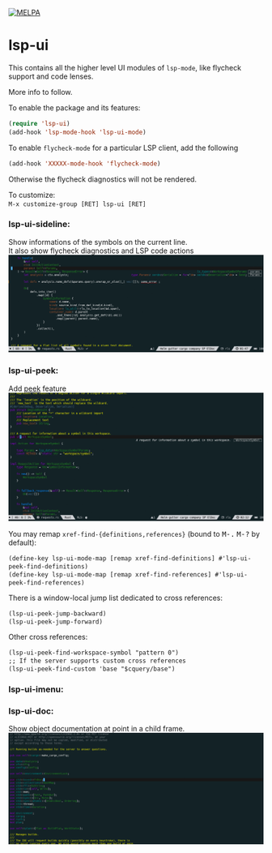 [![MELPA](https://melpa.org/packages/lsp-ui-badge.svg)](https://melpa.org/#/lsp-ui)

# lsp-ui

This contains all the higher level UI modules of `lsp-mode`, like flycheck support and code lenses.

More info to follow.

To enable the package and its features:

``` el
(require 'lsp-ui)
(add-hook 'lsp-mode-hook 'lsp-ui-mode)
```

To enable `flycheck-mode` for a particular LSP client, add the following

```el
(add-hook 'XXXXX-mode-hook 'flycheck-mode)
```

Otherwise the flycheck diagnostics will not be rendered.


To customize:  
`M-x customize-group [RET] lsp-ui [RET]`   

### lsp-ui-sideline:
Show informations of the symbols on the current line.  
It also show flycheck diagnostics and LSP code actions  
![lsp-line](images/lsp-line.gif)

### lsp-ui-peek:
Add [peek](https://code.visualstudio.com/docs/editor/editingevolved#_peek) feature  
![lsp-xref](images/lsp-xref.gif)

You may remap `xref-find-{definitions,references}` (bound to <kbd>M-.</kbd> <kbd>M-?</kbd> by default):

```elisp
(define-key lsp-ui-mode-map [remap xref-find-definitions] #'lsp-ui-peek-find-definitions)
(define-key lsp-ui-mode-map [remap xref-find-references] #'lsp-ui-peek-find-references)
```

There is a window-local jump list dedicated to cross references:
```elisp
(lsp-ui-peek-jump-backward)
(lsp-ui-peek-jump-forward)
```

Other cross references:
```elisp
(lsp-ui-peek-find-workspace-symbol "pattern 0")
;; If the server supports custom cross references
(lsp-ui-peek-find-custom 'base "$cquery/base")
```

### lsp-ui-imenu:

### lsp-ui-doc:
Show object documentation at point in a child frame.  
![lsp-ui-doc](images/lsp-ui-doc.gif)
